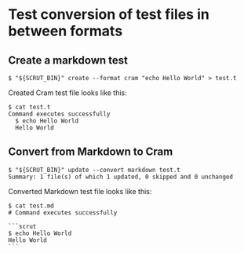 # Test conversion of test files in between formats

## Create a markdown test

```scrut
$ "${SCRUT_BIN}" create --format cram "echo Hello World" > test.t
```

Created Cram test file looks like this:

```scrut
$ cat test.t
Command executes successfully
  $ echo Hello World
  Hello World
```

## Convert from Markdown to Cram

```scrut
$ "${SCRUT_BIN}" update --convert markdown test.t
Summary: 1 file(s) of which 1 updated, 0 skipped and 0 unchanged
```

Converted Markdown test file looks like this:

````scrut
$ cat test.md
# Command executes successfully

```scrut
$ echo Hello World
Hello World
```
````
